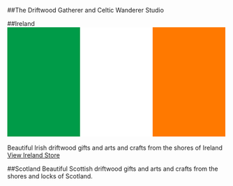 
##The Driftwood Gatherer and Celtic Wanderer Studio

##Ireland 
![Irish gifts, arts and craft from Ireland](/ireland-flag-small.jpg)

Beautiful Irish driftwood gifts and arts and crafts from the shores of Ireland [View Ireland Store](/ireland.md)

##Scotland
Beautiful Scottish driftwood gifts and arts and crafts from the shores and locks of Scotland.

